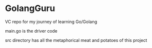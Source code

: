 # GolangGuru
VC repo for my journey of learning Go/Golang

main.go is the driver code

src directory has all the metaphorical meat and potatoes of this project
